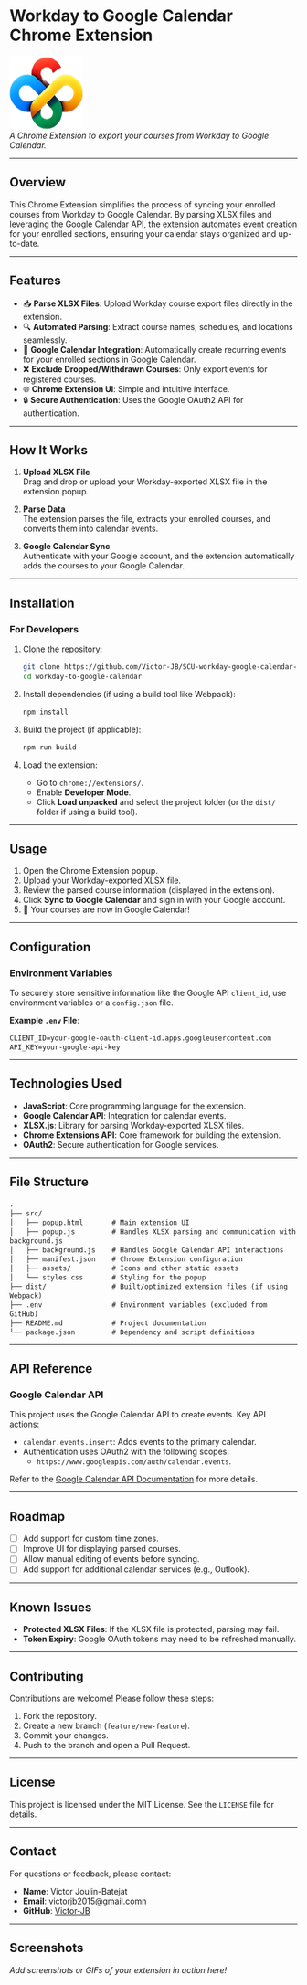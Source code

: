 # **Workday to Google Calendar Chrome Extension**

![Logo](logo-icon-128.png)  
_A Chrome Extension to export your courses from Workday to Google Calendar._

---

## **Overview**

This Chrome Extension simplifies the process of syncing your enrolled courses from Workday to Google Calendar. By parsing XLSX files and leveraging the Google Calendar API, the extension automates event creation for your enrolled sections, ensuring your calendar stays organized and up-to-date.

---

## **Features**

- 📥 **Parse XLSX Files**: Upload Workday course export files directly in the extension.
- 🔍 **Automated Parsing**: Extract course names, schedules, and locations seamlessly.
- 📅 **Google Calendar Integration**: Automatically create recurring events for your enrolled sections in Google Calendar.
- ❌ **Exclude Dropped/Withdrawn Courses**: Only export events for registered courses.
- 🌐 **Chrome Extension UI**: Simple and intuitive interface.
- 🔒 **Secure Authentication**: Uses the Google OAuth2 API for authentication.

---

## **How It Works**

1. **Upload XLSX File**  
   Drag and drop or upload your Workday-exported XLSX file in the extension popup.

2. **Parse Data**  
   The extension parses the file, extracts your enrolled courses, and converts them into calendar events.

3. **Google Calendar Sync**  
   Authenticate with your Google account, and the extension automatically adds the courses to your Google Calendar.

---

## **Installation**

### **For Developers**
1. Clone the repository:
   ```bash
   git clone https://github.com/Victor-JB/SCU-workday-google-calendar-integration
   cd workday-to-google-calendar
   ```

2. Install dependencies (if using a build tool like Webpack):
   ```bash
   npm install
   ```

3. Build the project (if applicable):
   ```bash
   npm run build
   ```

4. Load the extension:
   - Go to `chrome://extensions/`.
   - Enable **Developer Mode**.
   - Click **Load unpacked** and select the project folder (or the `dist/` folder if using a build tool).

---

## **Usage**

1. Open the Chrome Extension popup.
2. Upload your Workday-exported XLSX file.
3. Review the parsed course information (displayed in the extension).
4. Click **Sync to Google Calendar** and sign in with your Google account.
5. 🎉 Your courses are now in Google Calendar!

---

## **Configuration**

### **Environment Variables**
To securely store sensitive information like the Google API `client_id`, use environment variables or a `config.json` file.

**Example `.env` File**:
```env
CLIENT_ID=your-google-oauth-client-id.apps.googleusercontent.com
API_KEY=your-google-api-key
```

---

## **Technologies Used**

- **JavaScript**: Core programming language for the extension.
- **Google Calendar API**: Integration for calendar events.
- **XLSX.js**: Library for parsing Workday-exported XLSX files.
- **Chrome Extensions API**: Core framework for building the extension.
- **OAuth2**: Secure authentication for Google services.

---

## **File Structure**

```plaintext
.
├── src/
│   ├── popup.html       # Main extension UI
│   ├── popup.js         # Handles XLSX parsing and communication with background.js
│   ├── background.js    # Handles Google Calendar API interactions
│   ├── manifest.json    # Chrome Extension configuration
│   ├── assets/          # Icons and other static assets
│   └── styles.css       # Styling for the popup
├── dist/                # Built/optimized extension files (if using Webpack)
├── .env                 # Environment variables (excluded from GitHub)
├── README.md            # Project documentation
└── package.json         # Dependency and script definitions
```

---

## **API Reference**

### **Google Calendar API**
This project uses the Google Calendar API to create events. Key API actions:
- `calendar.events.insert`: Adds events to the primary calendar.
- Authentication uses OAuth2 with the following scopes:
  - `https://www.googleapis.com/auth/calendar.events`.

Refer to the [Google Calendar API Documentation](https://developers.google.com/calendar/api) for more details.

---

## **Roadmap**

- [ ] Add support for custom time zones.
- [ ] Improve UI for displaying parsed courses.
- [ ] Allow manual editing of events before syncing.
- [ ] Add support for additional calendar services (e.g., Outlook).

---

## **Known Issues**

- **Protected XLSX Files**: If the XLSX file is protected, parsing may fail.
- **Token Expiry**: Google OAuth tokens may need to be refreshed manually.

---

## **Contributing**

Contributions are welcome! Please follow these steps:
1. Fork the repository.
2. Create a new branch (`feature/new-feature`).
3. Commit your changes.
4. Push to the branch and open a Pull Request.

---

## **License**

This project is licensed under the MIT License. See the `LICENSE` file for details.

---

## **Contact**

For questions or feedback, please contact:
- **Name**: Victor Joulin-Batejat
- **Email**: victorjb2015@gmail.comn
- **GitHub**: [Victor-JB](https://github.com/Victor-JB)

---

## **Screenshots**

_Add screenshots or GIFs of your extension in action here!_
